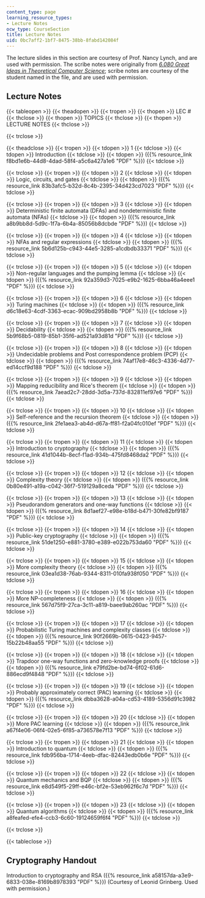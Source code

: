 ```yaml
---
content_type: page
learning_resource_types:
- Lecture Notes
ocw_type: CourseSection
title: Lecture Notes
uid: 0bc7aff2-1bf7-8475-38bb-8fabd142084f
---
```


The lecture slides in this section are courtesy of Prof. Nancy Lynch, and are used with permission. The scribe notes were originally from [_6.080 Great Ideas in Theoretical Computer Science_](/courses/6-080-great-ideas-in-theoretical-computer-science-spring-2008/); scribe notes are courtesy of the student named in the file, and are used with permission.

Lecture Notes
-------------

{{< tableopen >}}
{{< theadopen >}}
{{< tropen >}}
{{< thopen >}}
LEC #
{{< thclose >}}
{{< thopen >}}
TOPICS
{{< thclose >}}
{{< thopen >}}
LECTURE NOTES
{{< thclose >}}

{{< trclose >}}

{{< theadclose >}}
{{< tropen >}}
{{< tdopen >}}
1
{{< tdclose >}}
{{< tdopen >}}
Introduction
{{< tdclose >}}
{{< tdopen >}}
({{% resource_link f8bd1e6b-44d8-4dad-58f4-a5c6a427a1e6 "PDF" %}})
{{< tdclose >}}

{{< trclose >}}
{{< tropen >}}
{{< tdopen >}}
2
{{< tdclose >}}
{{< tdopen >}}
Logic, circuits, and gates
{{< tdclose >}}
{{< tdopen >}}
({{% resource_link 83b3afc5-b32d-8c4b-2395-34d423cd7023 "PDF" %}})
{{< tdclose >}}

{{< trclose >}}
{{< tropen >}}
{{< tdopen >}}
3
{{< tdclose >}}
{{< tdopen >}}
Deterministic finite automata (DFAs) and nondeterministic finite automata (NFAs)
{{< tdclose >}}
{{< tdopen >}}
({{% resource_link a8b9bb8d-5d9c-1f7a-6b4a-85056b8dcbde "PDF" %}})
{{< tdclose >}}

{{< trclose >}}
{{< tropen >}}
{{< tdopen >}}
4
{{< tdclose >}}
{{< tdopen >}}
NFAs and regular expressions
{{< tdclose >}}
{{< tdopen >}}
({{% resource_link 5b6d125b-c943-44e5-3285-a1cdbdb33371 "PDF" %}})
{{< tdclose >}}

{{< trclose >}}
{{< tropen >}}
{{< tdopen >}}
5
{{< tdclose >}}
{{< tdopen >}}
Non-regular languages and the pumping lemma
{{< tdclose >}}
{{< tdopen >}}
({{% resource_link 92a359d3-7025-e9b2-1625-6bba46a4eee1 "PDF" %}})
{{< tdclose >}}

{{< trclose >}}
{{< tropen >}}
{{< tdopen >}}
6
{{< tdclose >}}
{{< tdopen >}}
Turing machines
{{< tdclose >}}
{{< tdopen >}}
({{% resource_link d6c18e63-4cdf-3363-ecac-909bd2958b8b "PDF" %}})
{{< tdclose >}}

{{< trclose >}}
{{< tropen >}}
{{< tdopen >}}
7
{{< tdclose >}}
{{< tdopen >}}
Decidability
{{< tdclose >}}
{{< tdopen >}}
({{% resource_link 5b9f68b5-0819-85b1-35f6-ad521a93d81d "PDF" %}})
{{< tdclose >}}

{{< trclose >}}
{{< tropen >}}
{{< tdopen >}}
8
{{< tdclose >}}
{{< tdopen >}}
Undecidable problems and Post correspondence problem (PCP)
{{< tdclose >}}
{{< tdopen >}}
({{% resource_link 74af17e8-46c3-4336-4d77-ed14ccf9d188 "PDF" %}})
{{< tdclose >}}

{{< trclose >}}
{{< tropen >}}
{{< tdopen >}}
9
{{< tdclose >}}
{{< tdopen >}}
Mapping reducibility and Rice's theorem
{{< tdclose >}}
{{< tdopen >}}
({{% resource_link 7aead2c7-28dd-3d5a-737d-832811ef97e6 "PDF" %}})
{{< tdclose >}}

{{< trclose >}}
{{< tropen >}}
{{< tdopen >}}
10
{{< tdclose >}}
{{< tdopen >}}
Self-reference and the recursion theorem
{{< tdclose >}}
{{< tdopen >}}
({{% resource_link 2fe1aea3-ab4d-d67a-ff81-f2a04fc010ef "PDF" %}})
{{< tdclose >}}

{{< trclose >}}
{{< tropen >}}
{{< tdopen >}}
11
{{< tdclose >}}
{{< tdopen >}}
Introduction to cryptography
{{< tdclose >}}
{{< tdopen >}}
({{% resource_link 41d1044b-8ecf-f1ad-934b-475fd8468da2 "PDF" %}})
{{< tdclose >}}

{{< trclose >}}
{{< tropen >}}
{{< tdopen >}}
12
{{< tdclose >}}
{{< tdopen >}}
Complexity theory
{{< tdclose >}}
{{< tdopen >}}
({{% resource_link 0b80e491-a19a-c042-36f7-519129a8ceda "PDF" %}})
{{< tdclose >}}

{{< trclose >}}
{{< tropen >}}
{{< tdopen >}}
13
{{< tdclose >}}
{{< tdopen >}}
Pseudorandom generators and one-way functions
{{< tdclose >}}
{{< tdopen >}}
({{% resource_link 8d1aef27-e98e-b18d-b471-30fe82bf9187 "PDF" %}})
{{< tdclose >}}

{{< trclose >}}
{{< tropen >}}
{{< tdopen >}}
14
{{< tdclose >}}
{{< tdopen >}}
Public-key cryptography
{{< tdclose >}}
{{< tdopen >}}
({{% resource_link 51de1250-e881-3780-e389-e022b753da60 "PDF" %}})
{{< tdclose >}}

{{< trclose >}}
{{< tropen >}}
{{< tdopen >}}
15
{{< tdclose >}}
{{< tdopen >}}
More complexity theory
{{< tdclose >}}
{{< tdopen >}}
({{% resource_link 03ea1d38-76ab-9344-8311-010fa938f050 "PDF" %}})
{{< tdclose >}}

{{< trclose >}}
{{< tropen >}}
{{< tdopen >}}
16
{{< tdclose >}}
{{< tdopen >}}
More NP-completeness
{{< tdclose >}}
{{< tdopen >}}
({{% resource_link 567d75f9-27ca-3c11-a819-baee9ab260ac "PDF" %}})
{{< tdclose >}}

{{< trclose >}}
{{< tropen >}}
{{< tdopen >}}
17
{{< tdclose >}}
{{< tdopen >}}
Probabilistic Turing machines and complexity classes
{{< tdclose >}}
{{< tdopen >}}
({{% resource_link 90f2669b-0615-0423-9457-15b22b48aa55 "PDF" %}})
{{< tdclose >}}

{{< trclose >}}
{{< tropen >}}
{{< tdopen >}}
18
{{< tdclose >}}
{{< tdopen >}}
Trapdoor one-way functions and zero-knowledge proofs
{{< tdclose >}}
{{< tdopen >}}
({{% resource_link e79fd2be-bd74-6f02-61d6-886ecd9f4848 "PDF" %}})
{{< tdclose >}}

{{< trclose >}}
{{< tropen >}}
{{< tdopen >}}
19
{{< tdclose >}}
{{< tdopen >}}
Probably approximately correct (PAC) learning
{{< tdclose >}}
{{< tdopen >}}
({{% resource_link dbba3628-a04a-cd53-4189-5356d91c3982 "PDF" %}})
{{< tdclose >}}

{{< trclose >}}
{{< tropen >}}
{{< tdopen >}}
20
{{< tdclose >}}
{{< tdopen >}}
More PAC learning
{{< tdclose >}}
{{< tdopen >}}
({{% resource_link a67f4e06-06f4-02e5-6f85-a736578e7f13 "PDF" %}})
{{< tdclose >}}

{{< trclose >}}
{{< tropen >}}
{{< tdopen >}}
21
{{< tdclose >}}
{{< tdopen >}}
Introduction to quantum
{{< tdclose >}}
{{< tdopen >}}
({{% resource_link fdb956ba-1714-4eeb-dfac-82443edb0b6e "PDF" %}})
{{< tdclose >}}

{{< trclose >}}
{{< tropen >}}
{{< tdopen >}}
22
{{< tdclose >}}
{{< tdopen >}}
Quantum mechanics and BQP
{{< tdclose >}}
{{< tdopen >}}
({{% resource_link e8d549f5-29ff-e46c-bf2e-53eb962f6c7d "PDF" %}})
{{< tdclose >}}

{{< trclose >}}
{{< tropen >}}
{{< tdopen >}}
23
{{< tdclose >}}
{{< tdopen >}}
Quantum algorithms
{{< tdclose >}}
{{< tdopen >}}
({{% resource_link a8feafed-efe4-ccb3-6c60-19124659f6f4 "PDF" %}})
{{< tdclose >}}

{{< trclose >}}

{{< tableclose >}}

Cryptography Handout
--------------------

Introduction to cryptography and RSA ({{% resource_link a58157da-a3e9-6833-038e-8169b8978393 "PDF" %}}) (Courtesy of Leonid Grinberg. Used with permission.)